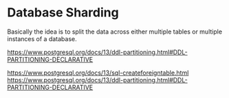 # Database Sharding


Basically the idea is to split the data across either multiple tables or multiple instances of a database.


https://www.postgresql.org/docs/13/ddl-partitioning.html#DDL-PARTITIONING-DECLARATIVE

https://www.postgresql.org/docs/13/sql-createforeigntable.html
https://www.postgresql.org/docs/13/ddl-partitioning.html#DDL-PARTITIONING-DECLARATIVE
